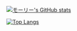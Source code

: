 [![モーリー's GitHub stats](https://github-readme-stats.vercel.app/api?username=gurizoor&theme=vue-dark&show_icons=true)](https://github.com/gurizoor/github-readme-stats)

[![Top Langs](https://github-readme-stats.vercel.app/api/top-langs/?username=gurizoor&theme=vue-dark&show_icons=true&layout=compact)](https://github.com/gurizoor/github-readme-stats)

